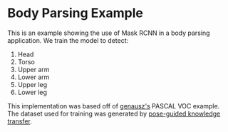 # Body Parsing Example


This is an example showing the use of Mask RCNN in a body parsing application. We train the model to detect:

1. Head
2. Torso
3. Upper arm
4. Lower arm
5. Upper leg
6. Lower leg

This implementation was based off of [genausz's](https://github.com/genausz/Mask_RCNN) PASCAL VOC example. The dataset used for training was generated by [pose-guided knowledge transfer](https://github.com/MVIG-SJTU/WSHP).

